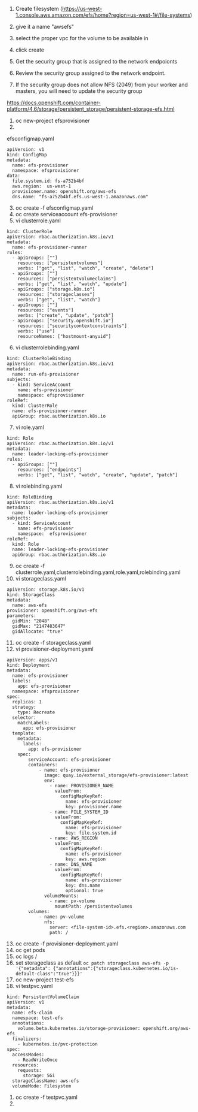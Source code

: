 1. Create filesystem (https://us-west-1.console.aws.amazon.com/efs/home?region=us-west-1#/file-systems)
2. give it a name "awsefs"
3. select the proper vpc for the volume to be available in
4. click create

5. Get the security group that is assigned to the network endpoionts
6. Review the security group assigned to the network endpoint.
7. If the security group does not allow NFS (2049) from your worker and masters, you will need to update the security group
 
https://docs.openshift.com/container-platform/4.6/storage/persistent_storage/persistent-storage-efs.html


1. oc new-project efsprovisioner
2. 
efsconfigmap.yaml
```
apiVersion: v1
kind: ConfigMap
metadata:
  name: efs-provisioner
  namespace: efsprovisioner
data:
  file.system.id: fs-a752b4bf 
  aws.region:  us-west-1
  provisioner.name: openshift.org/aws-efs 
  dns.name: "fs-a752b4bf.efs.us-west-1.amazonaws.com" 
```
3. oc create -f efsconfigmap.yaml
4. oc create serviceaccount efs-provisioner
5. vi clusterrole.yaml
```
kind: ClusterRole
apiVersion: rbac.authorization.k8s.io/v1
metadata:
  name: efs-provisioner-runner
rules:
  - apiGroups: [""]
    resources: ["persistentvolumes"]
    verbs: ["get", "list", "watch", "create", "delete"]
  - apiGroups: [""]
    resources: ["persistentvolumeclaims"]
    verbs: ["get", "list", "watch", "update"]
  - apiGroups: ["storage.k8s.io"]
    resources: ["storageclasses"]
    verbs: ["get", "list", "watch"]
  - apiGroups: [""]
    resources: ["events"]
    verbs: ["create", "update", "patch"]
  - apiGroups: ["security.openshift.io"]
    resources: ["securitycontextconstraints"]
    verbs: ["use"]
    resourceNames: ["hostmount-anyuid"]
```
6. vi clusterrolebinding.yaml
```
kind: ClusterRoleBinding
apiVersion: rbac.authorization.k8s.io/v1
metadata:
  name: run-efs-provisioner
subjects:
  - kind: ServiceAccount
    name: efs-provisioner
    namespace: efsprovisioner 
roleRef:
  kind: ClusterRole
  name: efs-provisioner-runner
  apiGroup: rbac.authorization.k8s.io
```
7. vi role.yaml
```
kind: Role
apiVersion: rbac.authorization.k8s.io/v1
metadata:
  name: leader-locking-efs-provisioner
rules:
  - apiGroups: [""]
    resources: ["endpoints"]
    verbs: ["get", "list", "watch", "create", "update", "patch"]
```
8. vi rolebinding.yaml
```
kind: RoleBinding
apiVersion: rbac.authorization.k8s.io/v1
metadata:
  name: leader-locking-efs-provisioner
subjects:
  - kind: ServiceAccount
    name: efs-provisioner
    namespace:  efsprovisioner
roleRef:
  kind: Role
  name: leader-locking-efs-provisioner
  apiGroup: rbac.authorization.k8s.io
```
9. oc create -f clusterrole.yaml,clusterrolebinding.yaml,role.yaml,rolebinding.yaml
10. vi storageclass.yaml
```
apiVersion: storage.k8s.io/v1
kind: StorageClass
metadata:
  name: aws-efs
provisioner: openshift.org/aws-efs
parameters:
  gidMin: "2048" 
  gidMax: "2147483647" 
  gidAllocate: "true" 
```
11. oc create -f storageclass.yaml
12. vi provisioner-deployment.yaml
```
apiVersion: apps/v1
kind: Deployment
metadata:
  name: efs-provisioner
  labels:
    app: efs-provisioner
  namespace: efsprovisioner
spec:
  replicas: 1
  strategy:
    type: Recreate
  selector:
    matchLabels:
      app: efs-provisioner
  template:
    metadata:
      labels:
        app: efs-provisioner
    spec:
        serviceAccount: efs-provisioner
        containers:
            - name: efs-provisioner
              image: quay.io/external_storage/efs-provisioner:latest
              env:
                - name: PROVISIONER_NAME
                  valueFrom:
                    configMapKeyRef:
                      name: efs-provisioner
                      key: provisioner.name
                - name: FILE_SYSTEM_ID
                  valueFrom:
                    configMapKeyRef:
                      name: efs-provisioner
                      key: file.system.id
                - name: AWS_REGION
                  valueFrom:
                    configMapKeyRef:
                      name: efs-provisioner
                      key: aws.region
                - name: DNS_NAME
                  valueFrom:
                    configMapKeyRef:
                      name: efs-provisioner
                      key: dns.name
                      optional: true
              volumeMounts:
                - name: pv-volume
                  mountPath: /persistentvolumes
        volumes:
            - name: pv-volume
              nfs:
                server: <file-system-id>.efs.<region>.amazonaws.com 
                path: /
```
13.  oc create -f provisioner-deployment.yaml
14.  oc get pods
15.  oc logs /<nfs provisioner pod/>
16.  set storageclass as default `oc patch storageclass aws-efs -p '{"metadata": {"annotations":{"storageclass.kubernetes.io/is-default-class":"true"}}}'`
17.  oc new-project test-efs
18.  vi testpvc.yaml
```
kind: PersistentVolumeClaim
apiVersion: v1
metadata:
  name: efs-claim 
  namespace: test-efs
  annotations:
    volume.beta.kubernetes.io/storage-provisioner: openshift.org/aws-efs
  finalizers:
    - kubernetes.io/pvc-protection
spec:
  accessModes:
    - ReadWriteOnce 
  resources:
    requests:
      storage: 5Gi 
  storageClassName: aws-efs 
  volumeMode: Filesystem
```
1.  oc create -f testpvc.yaml
2.  

